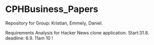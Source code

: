 # CPHBusiness_Papers
Repository for Group: Kristian, Emmely, Daniel.

Requirements Analysis for Hacker News clone application.
Start:31.8. deadline: 6.9. 11am 10 !
